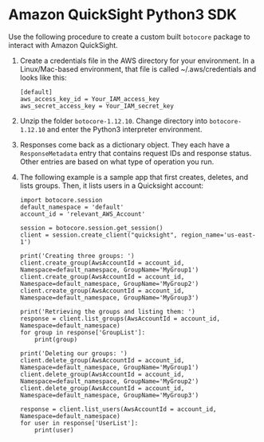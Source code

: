 # Amazon QuickSight Python3 SDK<a name="quicksight-sdk-python"></a>

Use the following procedure to create a custom built `botocore` package to interact with Amazon QuickSight\. 

1. Create a credentials file in the AWS directory for your environment\. In a Linux/Mac\-based environment, that file is called \~/\.aws/credentials and looks like this:

   ```
   [default]
   aws_access_key_id = Your_IAM_access_key
   aws_secret_access_key = Your_IAM_secret_key
   ```

1. Unzip the folder `botocore-1.12.10`\. Change directory into `botocore-1.12.10` and enter the Python3 interpreter environment\.

1. Responses come back as a dictionary object\. They each have a `ResponseMetadata` entry that contains request IDs and response status\. Other entries are based on what type of operation you run\.

1. The following example is a sample app that first creates, deletes, and lists groups\. Then, it lists users in a Quicksight account:

   ```
   import botocore.session
   default_namespace = 'default'
   account_id = 'relevant_AWS_Account'
   
   session = botocore.session.get_session()
   client = session.create_client("quicksight", region_name='us-east-1')
   
   print('Creating three groups: ')
   client.create_group(AwsAccountId = account_id, Namespace=default_namespace, GroupName='MyGroup1')
   client.create_group(AwsAccountId = account_id, Namespace=default_namespace, GroupName='MyGroup2')
   client.create_group(AwsAccountId = account_id, Namespace=default_namespace, GroupName='MyGroup3')
   
   print('Retrieving the groups and listing them: ')
   response = client.list_groups(AwsAccountId = account_id, Namespace=default_namespace)
   for group in response['GroupList']:
       print(group)
   
   print('Deleting our groups: ')
   client.delete_group(AwsAccountId = account_id, Namespace=default_namespace, GroupName='MyGroup1')
   client.delete_group(AwsAccountId = account_id, Namespace=default_namespace, GroupName='MyGroup2')
   client.delete_group(AwsAccountId = account_id, Namespace=default_namespace, GroupName='MyGroup3')
   
   response = client.list_users(AwsAccountId = account_id, Namespace=default_namespace)
   for user in response['UserList']:
       print(user)
   ```